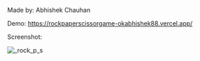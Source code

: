 Made by: Abhishek Chauhan

Demo: https://rockpaperscissorgame-okabhishek88.vercel.app/

Screenshot:

![_rock_p_s](https://github.com/user-attachments/assets/0bc41ed2-fab6-4d7c-a070-7414f30c41ff)